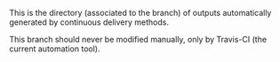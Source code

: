 This is the directory (associated to the branch) of outputs automatically generated by continuous delivery methods.

This branch should never be modified manually, only by Travis-CI (the current automation tool).

